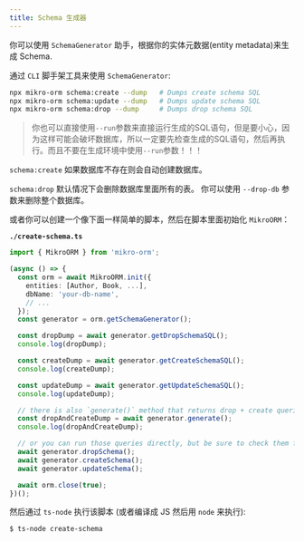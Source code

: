 ```yaml
---
title: Schema 生成器
---
```


你可以使用 `SchemaGenerator` 助手，根据你的实体元数据(entity metadata)来生成 Schema. 

通过 `CLI` 脚手架工具来使用 `SchemaGenerator`: 

```sh
npx mikro-orm schema:create --dump   # Dumps create schema SQL
npx mikro-orm schema:update --dump   # Dumps update schema SQL
npx mikro-orm schema:drop --dump     # Dumps drop schema SQL
```

> 你也可以直接使用`--run`参数来直接运行生成的SQL语句，但是要小心，因为这样可能会破坏数据库，所以一定要先检查生成的SQL语句，然后再执行。而且不要在生成环境中使用`--run`参数！！！

`schema:create` 如果数据库不存在则会自动创建数据库。

`schema:drop` 默认情况下会删除数据库里面所有的表。 你可以使用 `--drop-db` 参数来删除整个数据库。

或者你可以创建一个像下面一样简单的脚本，然后在脚本里面初始化 `MikroORM`：

**`./create-schema.ts`**

```typescript
import { MikroORM } from 'mikro-orm';

(async () => {
  const orm = await MikroORM.init({
    entities: [Author, Book, ...],
    dbName: 'your-db-name',
    // ...
  });
  const generator = orm.getSchemaGenerator();

  const dropDump = await generator.getDropSchemaSQL();
  console.log(dropDump);

  const createDump = await generator.getCreateSchemaSQL();
  console.log(createDump);

  const updateDump = await generator.getUpdateSchemaSQL();
  console.log(updateDump);

  // there is also `generate()` method that returns drop + create queries
  const dropAndCreateDump = await generator.generate();
  console.log(dropAndCreateDump);

  // or you can run those queries directly, but be sure to check them first!
  await generator.dropSchema();
  await generator.createSchema();
  await generator.updateSchema();

  await orm.close(true);
})();
```

然后通过 `ts-node` 执行该脚本 (或者编译成 JS 然后用 `node` 来执行):

```sh
$ ts-node create-schema
```
